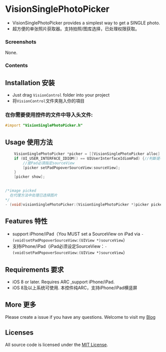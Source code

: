VisionSinglePhotoPicker
=====
* VisionSinglePhotoPicker provides a simplest way to get a SINGLE photo.
* 超方便的单张照片获取器。支持拍照/图库选择，已处理权限获取。

### Screenshots
None.

### Contents
## Installation 安装

* Just drag `VisionControl` folder into your project
* 将`VisionControl`文件夹拖入你的項目

### 在你需要使用控件的文件中导入头文件:
```objective-c
#import "VisionSinglePhotoPicker.h"
```
## Usage 使用方法
```objective-c
    VisionSinglePhotoPicker *picker = [[VisionSinglePhotoPicker alloc] initWithTarget:self];
    if (UI_USER_INTERFACE_IDIOM() == UIUserInterfaceIdiomPad) {//判斷是不是Pad
        //是Pad必須指定sourceView
        [picker setPadPopoverSourceView:sourceView];
    }
    [picker show];
    
    
/*image picked
  在代理方法中处理已选择图片
*/
- (void)visionSinglePhotoPicker:(VisionSinglePhotoPicker *)picker pickedImage:(UIImage *)image;
```

## Features 特性
* support iPhone/iPad（You MUST set a SourceView on iPad via `- (void)setPadPopoverSourceView:(UIView *)sourceView`）</br>
* 支持iPhone/iPad（iPad必须设定SourceView：`- (void)setPadPopoverSourceView:(UIView *)sourceView`）</br>

## Requirements 要求
* iOS 8 or later. Requires ARC  ,support iPhone/iPad.
* iOS 8及以上系统可使用. 本控件纯ARC，支持iPhone/iPad横竖屏

## More 更多 

Please create a issue if you have any questions.
Welcome to visit my [Blog](http://blog.viiio.com/ "Vision的博客")

## Licenses
All source code is licensed under the [MIT License](https://github.com/VIIIO/VisionSinglePhotoPicker/blob/master/LICENSE "License").

